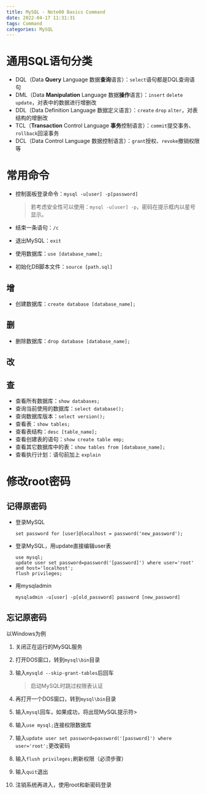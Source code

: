 ```yaml
---
title: MySQL - Note00 Basics Command
date: 2022-04-17 11:31:31
tags: Command
categories: MySQL
---
```


# 通用SQL语句分类

- DQL（Data **Query** Language 数据**查询**语言）：`select`语句都是DQL查询语句
- DML（Data **Manipulation** Language 数据**操作**语言）：`insert` `delete` `update`，对表中的数据进行增删改
- DDL（Data Definition Language 数据定义语言）：`create` `drop` `alter`，对表结构的增删改
- TCL（**Transaction** Control Language **事务**控制语言）：`commit`提交事务、`rollback`回滚事务
- DCL（Data Control Language 数据控制语言）：`grant`授权、`revoke`撤销权限等

# 常用命令

- 控制面板登录命令：`mysql -u[user] -p[password]`

  > 若考虑安全性可以使用：`mysql -u[user] -p`，密码在提示框内以星号显示。

- 结束一条语句：`/c`
- 退出MySQL：`exit`
- 使用数据库：`use [database_name];`
- 初始化DB脚本文件：`source [path.sql]`

## 增

- 创建数据库：`create database [database_name];`

## 删

- 删除数据库：`drop database [database_name];`

## 改

## 查

- 查看所有数据库：`show databases;`
- 查询当前使用的数据库：`select database();`
- 查询数据库版本：`select version();`
- 查看表：`show tables;`
- 查看表结构：`desc [table_name];`
- 查看创建表的语句：`show create table emp;`
- 查看其它数据库中的表：`show tables from [database_name];`
- 查看执行计划：语句前加上 `explain`

# 修改root密码

## 记得原密码

- 登录MySQL

  `set password for [user]@localhost = password('new_password');`

- 登录MySQL，用update直接编辑user表

  ```mysql
  use mysql;
  update user set password=password('[password]') where user='root' and host='localhost';
  flush privileges;
  ```

- 用mysqladmin

  `mysqladmin -u[user] -p[old_password] password [new_password]`

## 忘记原密码

以Windows为例

1. 关闭正在运行的MySQL服务

2. 打开DOS窗口，转到`mysql\bin`目录

3. 输入`mysqld --skip-grant-tables`后回车

   > 启动MySQL时跳过权限表认证

4. 再打开一个DOS窗口，转到`mysql\bin`目录

5. 输入`mysql`回车，如果成功，将出现MySQL提示符>

6. 输入`use mysql;`连接权限数据库

7. 输入`update user set password=password('[password]') where user='root';`更改密码

8. 输入`flush privileges;`刷新权限（必须步骤）

9. 输入`quit`退出

10. 注销系统再进入，使用root和新密码登录
